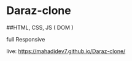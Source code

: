 # Daraz-clone
##HTML, CSS, JS ( DOM )

full Responsive

live: https://mahadidev7.github.io/Daraz-clone/


